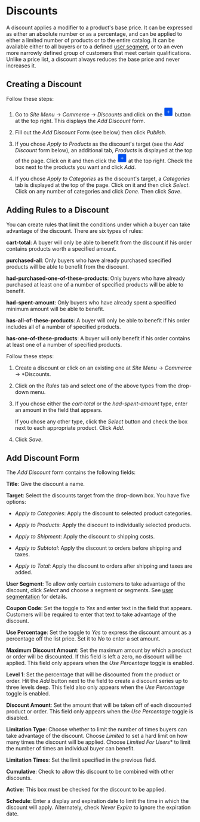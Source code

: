 # Discounts

A discount applies a modifier to a product's base price. It can be expressed as
either an absolute number or as a percentage, and can be applied to either
a limited number of products or to the entire catalog. It can be available
either to all buyers or to a defined 
[user segment](web/liferay-emporio/documentation/-/knowledge_base/1-0/user-segmentation),
or to an even more narrowly defined group of customers that meet certain
qualifications. Unlike a price list, a discount always reduces the base price
and never increases it.

## Creating a Discount

Follow these steps:

1.  Go to *Site Menu* &rarr; *Commerce* &rarr; *Discounts* and click on the
    ![Add](../../images/icon-add.png) button at the top right. This displays the
    *Add Discount* form.

2.  Fill out the *Add Discount* Form (see below) then click *Publish*.

3.  If you chose *Apply to Products* as the discount's target (see the *Add
    Discount* form below), an additional tab, *Products* is displayed at the top
    of the page. Click on it and then click the ![Add](../../images/icon-add.png)
    at the top right. Check the box next to the products you want and click
    *Add*.

4.  If you chose *Apply to Categories* as the discount's target, a *Categories*
    tab is displayed at the top of the page. Click on it and then click
    *Select*. Click on any number of categories and click *Done*. Then click
    *Save*.

## Adding Rules to a Discount

You can create rules that limit the conditions under which a buyer can take
advantage of the discount. There are six types of rules:

**cart-total**: A buyer will only be able to benefit from the discount if his
order contains products worth a specified amount.

**purchased-all**: Only buyers who have already purchased specified products
will be able to benefit from the discount.

**had-purchased-one-of-these-products**: Only buyers who have already purchased
at least one of a number of specified products will be able to benefit.

**had-spent-amount**: Only buyers who have already spent a specified minimum
amount will be able to benefit.

**has-all-of-these-products**: A buyer will only be able to benefit if his order
includes all of a number of specified products.

**has-one-of-these-products**: A buyer will only benefit if his order contains
at least one of a number of specified products.

Follow these steps:

1.  Create a discount or click on an existing one at *Site Menu* &rarr;
    *Commerce* &rarr; *Discounts.

2.  Click on the *Rules* tab and select one of the above types from the
    drop-down menu.

3.  If you chose either the *cart-total* or the *had-spent-amount* type, enter
    an amount in the field that appears.

    If you chose any other type, click the *Select* button and check the box
    next to each appropriate product. Click *Add*.

5.  Click *Save*.

## Add Discount Form

The *Add Discount* form contains the following fields:

**Title**: Give the discount a name.

**Target**: Select the discounts target from the drop-down box. You have five
options:

- *Apply to Categories*: Apply the discount to selected product categories.

- *Apply to Products*: Apply the discount to individually selected products.

- *Apply to Shipment*: Apply the discount to shipping costs.

- *Apply to Subtotal*: Apply the discount to orders before shipping and taxes.

- *Apply to Total*: Apply the discount to orders after shipping and taxes are
added.

**User Segment**: To allow only certain customers to take advantage of the
discount, click *Select* and choose a segment or segments. See 
[user segmentation](web/liferay-emporio/documentation/-/knowledge_base/7-1/user-segmentation)
for details.

**Coupon Code**: Set the toggle to *Yes* and enter text in the field that
appears. Customers will be required to enter that text to take advantage of the
discount.

**Use Percentage**: Set the toggle to *Yes* to express the discount amount as
a percentage off the list price. Set it to *No* to enter a set amount.

**Maximum Discount Amount**: Set the maximum amount by which a product or order
will be discounted. If this field is left a zero, no discount will be applied.
This field only appears when the *Use Percentage* toggle is enabled.

**Level 1**: Set the percentage that will be discounted from the product or
order. Hit the *Add* button next to the field to create a discount series up to
three levels deep. This field also only appears when the *Use Percentage* toggle
is enabled.

**Discount Amount**: Set the amount that will be taken off of each discounted
product or order. This field only appears when the *Use Percentage* toggle is
disabled.

**Limitation Type**: Choose whether to limit the number of times buyers can take
advantage of the discount. Choose *Limited* to set a hard limit on how many
times the discount will be applied. Choose *Limited For Users** to limit the
number of times an individual buyer can benefit.

**Limitation Times**: Set the limit specified in the previous field.

**Cumulative**: Check to allow this discount to be combined with other
discounts.

**Active**: This box must be checked for the discount to be applied.

**Schedule**: Enter a display and expiration date to limit the time in which the
discount will apply. Alternately, check *Never Expire* to ignore the expiration
date.
